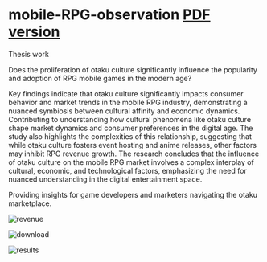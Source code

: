 # mobile-RPG-observation [PDF version](https://cxy2696.github.io/Anny%20Thesis.pdf)
Thesis work

Does the proliferation of otaku culture significantly influence the popularity and adoption of RPG mobile games in the modern age? 

Key findings indicate that otaku culture significantly impacts consumer behavior and market trends in the mobile RPG industry, demonstrating a nuanced symbiosis between cultural affinity and economic dynamics. Contributing to understanding how cultural phenomena like otaku culture shape market dynamics and consumer preferences in the digital age. The study also highlights the complexities of this relationship, suggesting that while otaku culture fosters event hosting and anime releases, other factors may inhibit RPG revenue growth. The research concludes that the influence of otaku culture on the mobile RPG market involves a complex interplay of cultural, economic, and technological factors, emphasizing the need for nuanced understanding in the digital entertainment space.

Providing insights for game developers and marketers navigating the otaku marketplace.

![revenue](https://github.com/NianAnny/mobile-RPG-observation/assets/93075691/184775cf-9c5a-4512-9347-c4a7fc05940e)

![download](https://github.com/NianAnny/mobile-RPG-observation/assets/93075691/7cc1c567-3d34-4b5a-a1ed-a6d1c4e22610)

![results](https://github.com/NianAnny/mobile-RPG-observation/assets/93075691/161a11ba-de92-4ef2-9726-eb7a5954bbe1)
